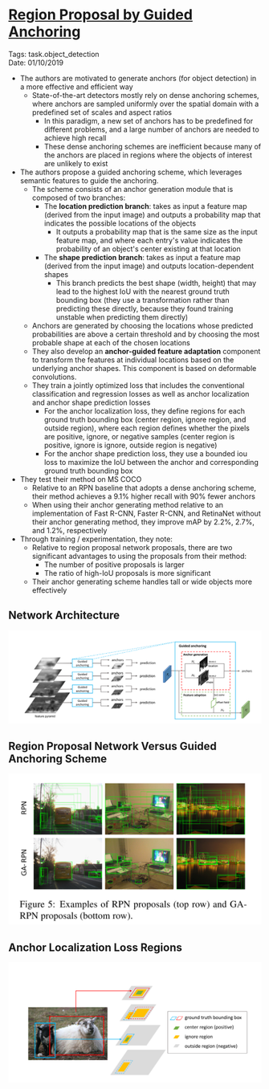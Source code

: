 # [Region Proposal by Guided Anchoring](https://arxiv.org/abs/1901.03278v1)

Tags: task.object_detection  
Date: 01/10/2019

- The authors are motivated to generate anchors (for object detection) in a more effective and efficient way
    - State-of-the-art detectors mostly rely on dense anchoring schemes, where anchors are sampled uniformly over the spatial domain with a predefined set of scales and aspect ratios
        - In this paradigm, a new set of anchors has to be predefined for different problems, and a large number of anchors are needed to achieve high recall
        - These dense anchoring schemes are inefficient because many of the anchors are placed in regions where the objects of interest are unlikely to exist
- The authors propose a guided anchoring scheme, which leverages semantic features to guide the anchoring.
    - The scheme consists of an anchor generation module that is composed of two branches:
        - The **location prediction branch**: takes as input a feature map (derived from the input image) and outputs a probability map that indicates the possible locations of the objects
            - It outputs a probability map that is the same size as the input feature map, and where each entry's value indicates the probability of an object's center existing at that location
        - The **shape prediction branch**: takes as input a feature map (derived from the input image) and outputs location-dependent shapes
            - This branch predicts the best shape (width, height) that may lead to the highest IoU with the nearest ground truth bounding box (they use a transformation rather than predicting these directly, because they found training unstable when predicting them directly)
    - Anchors are generated by choosing the locations whose predicted probabilities are above a certain threshold and by choosing the most probable shape at each of the chosen locations
    - They also develop an **anchor-guided feature adaptation** component to transform the features at individual locations based on the underlying anchor shapes. This component is based on deformable convolutions.
    - They train a jointly optimized loss that includes the conventional classification and regression losses as well as anchor localization and anchor shape prediction losses
        - For the anchor localization loss, they define regions for each ground truth bounding box (center region, ignore region, and outside region), where each region defines whether the pixels are positive, ignore, or negative samples (center region is positive, ignore is ignore, outside region is negative)
        - For the anchor shape prediction loss, they use a bounded iou loss to maximize the IoU between the anchor and corresponding ground truth bounding box
- They test their method on MS COCO
    - Relative to an RPN baseline that adopts a dense anchoring scheme, their method achieves a 9.1% higher recall with 90% fewer anchors
    - When using their anchor generating method relative to an implementation of Fast R-CNN, Faster R-CNN, and RetinaNet without their anchor generating method, they improve mAP by 2.2%, 2.7%, and 1.2%, respectively
- Through training / experimentation, they note:
    - Relative to region proposal network proposals, there are two significant advantages to using the proposals from their method:
        - The number of positive proposals is larger
        - The ratio of high-IoU proposals is more significant
    - Their anchor generating scheme handles tall or wide objects more effectively

## Network Architecture

![](./images/guided_anchoring_network.png)

## Region Proposal Network Versus Guided Anchoring Scheme

![](./images/rpn_v_ga_scheme.png)

## Anchor Localization Loss Regions

![](./images/anchor_localization_loss.png)
